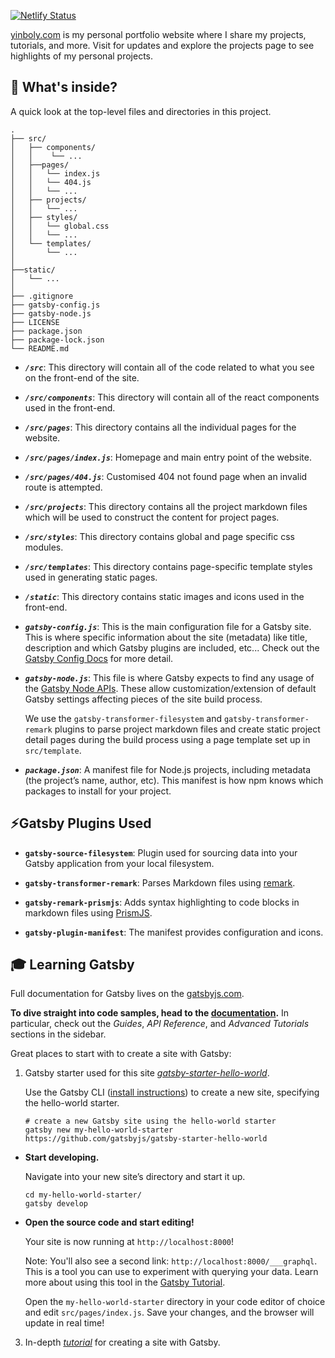 [![Netlify Status](https://api.netlify.com/api/v1/badges/2dc9185f-7e4e-4882-a58b-61e374490cba/deploy-status)](https://app.netlify.com/sites/yinboly/deploys)



[yinboly.com](https://www.yinboly.com) is my personal portfolio website where I share my projects, tutorials, and more. Visit for updates and explore the projects page to see highlights of my personal projects.

## 🧐 What's inside?

A quick look at the top-level files and directories in this project.

    .
    ├── src/
    │   ├── components/
    │   │    └── ...
    │   ├──pages/
    │   │   └── index.js
    │   │   └── 404.js
    │   │   └── ...
    │   ├── projects/
    │   │   └── ...
    │   ├── styles/
    │   │   └── global.css
    │   │   └── ...
    │   └── templates/
    │       └── ...
    │
    ├──static/
    │   └── ...
    │
    ├── .gitignore
    ├── gatsby-config.js
    ├── gatsby-node.js
    ├── LICENSE
    ├── package.json
    ├── package-lock.json
    └── README.md

- **_`/src`_**: This directory will contain all of the code related to what you see on the front-end of the site.

- **_`/src/components`_**: This directory will contain all of the react components used in the front-end.

- **_`/src/pages`_**: This directory contains all the individual pages for the website.

- **_`/src/pages/index.js`_**: Homepage and main entry point of the website.

- **_`/src/pages/404.js`_**: Customised 404 not found page when an invalid route is attempted.

- **_`/src/projects`_**: This directory contains all the project markdown files which will be used to construct the content for project pages.

- **_`/src/styles`_**: This directory contains global and page specific css modules.

- **_`/src/templates`_**: This directory contains page-specific template styles used in generating static pages.

- **_`/static`_**: This directory contains static images and icons used in the front-end.

- **_`gatsby-config.js`_**: This is the main configuration file for a Gatsby site. This is where specific information about the site (metadata) like title, description and which Gatsby plugins are included, etc... Check out the [Gatsby Config Docs](https://www.gatsbyjs.com/docs/reference/config-files/gatsby-config/) for more detail.

- **_`gatsby-node.js`_**: This file is where Gatsby expects to find any usage of the [Gatsby Node APIs](https://www.gatsbyjs.com/docs/reference/config-files/gatsby-node/). These allow customization/extension of default Gatsby settings affecting pieces of the site build process.

    We use the `gatsby-transformer-filesystem` and `gatsby-transformer-remark` plugins to parse project markdown files and create static project detail pages during the build process using a page template set up in `src/template`.

- **_`package.json`_**: A manifest file for Node.js projects, including metadata (the project’s name, author, etc). This manifest is how npm knows which packages to install for your project.


## ⚡Gatsby Plugins Used

- **`gatsby-source-filesystem`**: Plugin used for sourcing data into your Gatsby application from your local filesystem.

- **`gatsby-transformer-remark`**: Parses Markdown files using [remark](https://remark.js.org/).

- **`gatsby-remark-prismjs`**: Adds syntax highlighting to code blocks in markdown files using [PrismJS](https://prismjs.com/).

- **`gatsby-plugin-manifest`**: The manifest provides configuration and icons.


## 🎓 Learning Gatsby

Full documentation for Gatsby lives on the [gatsbyjs.com](https://www.gatsbyjs.com/).

**To dive straight into code samples, head to the [documentation](https://www.gatsbyjs.com/docs/).** In particular, check out the _Guides_, _API Reference_, and _Advanced Tutorials_ sections in the sidebar.

Great places to start with to create a site with Gatsby:

1. Gatsby starter used for this site _[gatsby-starter-hello-world](https://www.gatsbyjs.com/starters/gatsbyjs/gatsby-starter-hello-world/)_.

   Use the Gatsby CLI ([install instructions](https://www.gatsbyjs.com/docs/tutorial/getting-started/part-0/#gatsby-cli)) to create a new site, specifying the hello-world starter.

    ```shell
    # create a new Gatsby site using the hello-world starter
    gatsby new my-hello-world-starter https://github.com/gatsbyjs/gatsby-starter-hello-world
    ```

-  **Start developing.**

    Navigate into your new site’s directory and start it up.

    ```shell
    cd my-hello-world-starter/
    gatsby develop
    ```

-  **Open the source code and start editing!**

    Your site is now running at `http://localhost:8000`!

    Note: You'll also see a second link: `http://localhost:8000/___graphql`. This is a tool you can use to experiment with querying your data. Learn more about using this tool in the [Gatsby Tutorial](https://www.gatsbyjs.com/docs/tutorial/getting-started/part-4/#use-graphiql-to-explore-the-data-layer-and-write-graphql-queries).

    Open the `my-hello-world-starter` directory in your code editor of choice and edit `src/pages/index.js`. Save your changes, and the browser will update in real time!


3. In-depth _[tutorial](https://www.gatsbyjs.com/docs/tutorial/getting-started/)_ for creating a site with Gatsby.

